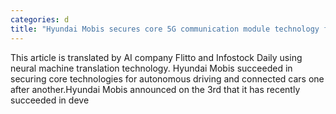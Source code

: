 ```yaml
---
categories: d
title: "Hyundai Mobis secures core 5G communication module technology for autonomous driving and connected cars"
---
```

This article is translated by AI company Flitto and Infostock Daily using neural machine translation technology. Hyundai Mobis succeeded in securing core technologies for autonomous driving and connected cars one after another.Hyundai Mobis announced on the 3rd that it has recently succeeded in deve